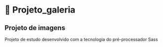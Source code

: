 # 🎈  Projeto_galeria
## Projeto de imagens
<div>
  <span>Projeto de estudo desenvolvido com a tecnologia do pré-processador Sass</span>
</div>

